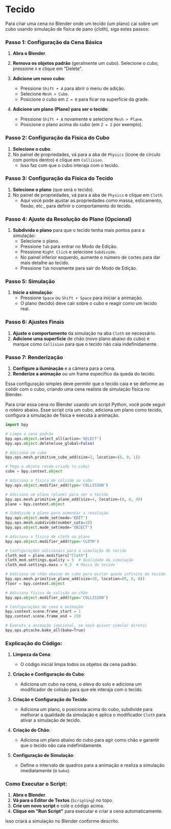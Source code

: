 # Tecido

Para criar uma cena no Blender onde um tecido (um plano) cai sobre um cubo usando simulação de física de pano (cloth), siga estes passos:

### Passo 1: Configuração da Cena Básica

1. **Abra o Blender**.
2. **Remova os objetos padrão** (geralmente um cubo). Selecione o cubo, pressione `X` e clique em "Delete".
3. **Adicione um novo cubo**:

   - Pressione `Shift + A` para abrir o menu de adição.
   - Selecione `Mesh > Cube`.
   - Posicione o cubo em `Z = 0` para ficar na superfície da grade.
4. **Adicione um plano (Plane) para ser o tecido**:

   - Pressione `Shift + A` novamente e selecione `Mesh > Plane`.
   - Posicione o plano acima do cubo (em `Z = 2` por exemplo).

### Passo 2: Configuração da Física do Cubo

1. **Selecione o cubo**.
2. No painel de propriedades, vá para a aba de `Physics` (ícone de círculo com pontos dentro) e clique em `Collision`.
   - Isso faz com que o cubo interaja com o tecido.

### Passo 3: Configuração da Física do Tecido

1. **Selecione o plano** (que será o tecido).
2. No painel de propriedades, vá para a aba de `Physics` e clique em `Cloth`.
   - Aqui você pode ajustar as propriedades como massa, esticamento, flexão, etc., para definir o comportamento do tecido.

### Passo 4: Ajuste da Resolução do Plano (Opcional)

1. **Subdivida o plano** para que o tecido tenha mais pontos para a simulação:
   - Selecione o plano.
   - Pressione `Tab` para entrar no Modo de Edição.
   - Pressione `Right Click` e selecione `Subdivide`.
   - No painel inferior esquerdo, aumente o número de cortes para dar mais detalhe ao tecido.
   - Pressione `Tab` novamente para sair do Modo de Edição.

### Passo 5: Simulação

1. **Inicie a simulação**:
   - Pressione `Space` ou `Shift + Space` para iniciar a animação.
   - O plano (tecido) deve cair sobre o cubo e reagir como um tecido real.

### Passo 6: Ajustes Finais

1. **Ajuste o comportamento** da simulação na aba `Cloth` se necessário.
2. **Adicione uma superfície** de chão (novo plano abaixo do cubo) e marque como `Collision` para que o tecido não caia indefinidamente.

### Passo 7: Renderização

1. **Configure a iluminação** e a câmera para a cena.
2. **Renderize a animação** ou um frame específico da queda do tecido.

Essa configuração simples deve permitir que o tecido caia e se deforme ao colidir com o cubo, criando uma cena realista de simulação física no Blender.



Para criar essa cena no Blender usando um script Python, você pode seguir o roteiro abaixo. Esse script cria um cubo, adiciona um plano como tecido, configura a simulação de física e executa a animação.

```python
import bpy

# Limpa a cena padrão
bpy.ops.object.select_all(action='SELECT')
bpy.ops.object.delete(use_global=False)

# Adiciona um cubo
bpy.ops.mesh.primitive_cube_add(size=2, location=(0, 0, 1))

# Pega o objeto recém-criado (o cubo)
cube = bpy.context.object

# Adiciona a física de colisão ao cubo
bpy.ops.object.modifier_add(type='COLLISION')

# Adiciona um plano (plane) para ser o tecido
bpy.ops.mesh.primitive_plane_add(size=4, location=(0, 0, 4))
plane = bpy.context.object

# Subdivide o plano para aumentar a resolução
bpy.ops.object.mode_set(mode='EDIT')
bpy.ops.mesh.subdivide(number_cuts=10)
bpy.ops.object.mode_set(mode='OBJECT')

# Adiciona a física de cloth ao plano
bpy.ops.object.modifier_add(type='CLOTH')

# Configurações adicionais para a simulação de tecido
cloth_mod = plane.modifiers["Cloth"]
cloth_mod.settings.quality = 5  # Qualidade da simulação
cloth_mod.settings.mass = 0.3  # Massa do tecido

# Adiciona um chão abaixo do cubo para evitar queda infinita do tecido
bpy.ops.mesh.primitive_plane_add(size=10, location=(0, 0, 0))
floor = bpy.context.object

# Adiciona física de colisão ao chão
bpy.ops.object.modifier_add(type='COLLISION')

# Configurações de cena e animação
bpy.context.scene.frame_start = 1
bpy.context.scene.frame_end = 250

# Executa a animação (opcional, se você quiser simular direto)
bpy.ops.ptcache.bake_all(bake=True)
```

### Explicação do Código:

1. **Limpeza da Cena**:

   - O código inicial limpa todos os objetos da cena padrão.
2. **Criação e Configuração do Cubo**:

   - Adiciona um cubo na cena, o eleva do solo e adiciona um modificador de colisão para que ele interaja com o tecido.
3. **Criação e Configuração do Tecido**:

   - Adiciona um plano, o posiciona acima do cubo, subdivide para melhorar a qualidade da simulação e aplica o modificador `Cloth` para ativar a simulação de tecido.
4. **Criação do Chão**:

   - Adiciona um plano abaixo do cubo para agir como chão e garantir que o tecido não caia indefinidamente.
5. **Configuração de Simulação**:

   - Define o intervalo de quadros para a animação e realiza a simulação imediatamente (o `bake`).

### Como Executar o Script:

1. **Abra o Blender**.
2. **Vá para o Editor de Textos** (`Scripting`) no topo.
3. **Crie um novo script** e cole o código acima.
4. **Clique em "Run Script"** para executar e criar a cena automaticamente.

Isso criará a simulação no Blender conforme descrito.
